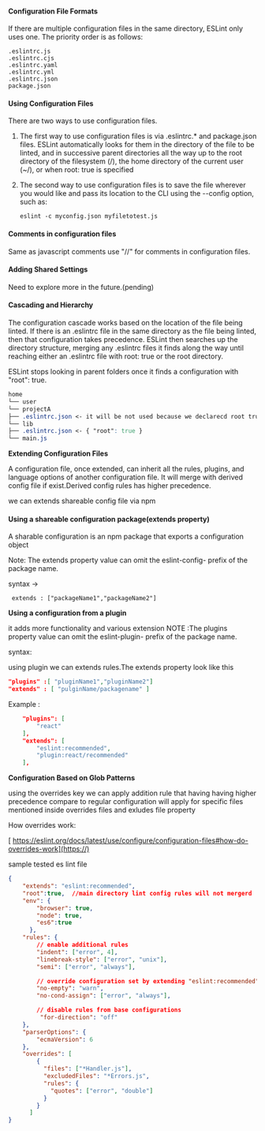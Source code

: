 #### Configuration File Formats

If there are multiple configuration files in the same directory, ESLint only uses one. The priority order is as follows:

```console
.eslintrc.js
.eslintrc.cjs
.eslintrc.yaml
.eslintrc.yml
.eslintrc.json
package.json
```


#### Using Configuration Files

There are two ways to use configuration files.

1) The first way to use configuration files is via .eslintrc.* and package.json files. ESLint automatically looks for them in the directory of the file to be linted, and in successive parent directories all the way up to the root directory of the filesystem (/), the home directory of the current user (~/), or when root: true is specified

  2) The second way to use configuration files is to save the file wherever you would like and pass its location to the CLI using the --config option, such as:

        `eslint -c myconfig.json myfiletotest.js`

#### Comments in configuration files ####

Same as javascript comments  use "//" for comments in configuration files.

#### Adding Shared Settings ####

Need to explore more in the future.(pending)

#### Cascading and Hierarchy ####

The configuration cascade works based on the location of the file being linted. If there is an .eslintrc file in the same directory as the file being linted, then that configuration takes precedence. ESLint then searches up the directory structure, merging any .eslintrc files it finds along the way until reaching either an .eslintrc file with root: true or the root directory.

ESLint stops looking in parent folders once it finds a configuration with "root": true.

```css
home
└── user
└── projectA
├── .eslintrc.json <- it will be not used because we declarecd root true in below
└── lib
├── .eslintrc.json <- { "root": true }
└── main.js
```

**Extending Configuration Files**

  A configuration file, once extended, can inherit all the  rules, plugins, and language options of another configuration file. It will merge with derived config file if exist.Derived config rules has higher precedence.

  we can extends shareable config file via npm

#### Using a shareable configuration package(extends property)

  A sharable configuration is an npm package that exports a configuration object

Note: The extends property value can omit the eslint-config- prefix of the package name.

syntax ->  

     extends : ["packageName1","packageName2"]
    

**Using a configuration from a plugin**

it adds more functionality and various extension
NOTE :The plugins property value can omit the eslint-plugin- prefix of the package name.

syntax:

using plugin we can extends rules.The extends property look like this 

```json
"plugins" :[ "pluginName1","pluginName2"]
"extends" : [ "pulginName/packagename" ]
```

Example :


```json
    "plugins": [
        "react"
    ],
    "extends": [
        "eslint:recommended",
        "plugin:react/recommended"
    ],
```



**Configuration Based on Glob Patterns**

   using the overrides key we can apply addition rule that having having higher precedence compare to regular configuration will apply for specific files mentioned inside overrides files and exludes file property  

How overrides work:
     
  [  https://eslint.org/docs/latest/use/configure/configuration-files#how-do-overrides-work](https://)


sample tested es lint file

```json
{
    "extends": "eslint:recommended",
    "root":true,  //main directory lint config rules will not mergerd
    "env": {
        "browser": true,
        "node": true,
        "es6":true
      },
    "rules": {
        // enable additional rules
        "indent": ["error", 4],
        "linebreak-style": ["error", "unix"],
        "semi": ["error", "always"],

        // override configuration set by extending "eslint:recommended"
        "no-empty": "warn",
        "no-cond-assign": ["error", "always"],

        // disable rules from base configurations
         "for-direction": "off"
    },
    "parserOptions": {
        "ecmaVersion": 6
    },
    "overrides": [
        {
          "files": ["*Handler.js"],
          "excludedFiles": "*Errors.js",
          "rules": {
            "quotes": ["error", "double"]
          }
        }
      ]
}
```






